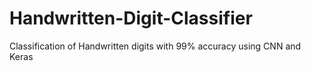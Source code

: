 # Handwritten-Digit-Classifier
Classification of Handwritten digits with 99% accuracy using CNN and Keras
